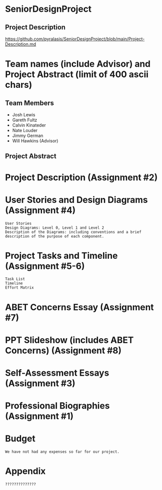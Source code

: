 # SeniorDesignProject
## Project Description
https://github.com/pyralasis/SeniorDesignProject/blob/main/Project-Description.md


# Team names (include Advisor) and Project Abstract (limit of 400 ascii chars)
## Team Members
- Josh Lewis
- Gareth Fultz
- Calvin Kinateder
- Nate Louder
- Jimmy German
- Will Hawkins (Advisor)
## Project Abstract

# Project Description (Assignment #2)
# User Stories and Design Diagrams (Assignment #4)
    User Stories
    Design Diagrams: Level 0, Level 1 and Level 2 
    Description of the Diagrams: including conventions and a brief description of the purpose of each component.
# Project Tasks and Timeline (Assignment #5-6)
    Task List
    Timeline
    Effort Matrix
# ABET Concerns Essay (Assignment #7)
# PPT Slideshow (includes ABET Concerns) (Assignment #8)
# Self-Assessment Essays (Assignment #3)
# Professional Biographies  (Assignment #1)
# Budget
    We have not had any expenses so far for our project.
# Appendix
    ??????????????
